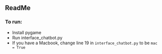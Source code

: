 ## ReadMe ##

### To run: ###
- Install pygame
- Run interface_chatbot.py
- If you have a Macbook, change line 19 in `interface_chatbot.py` to be `mac = True`
